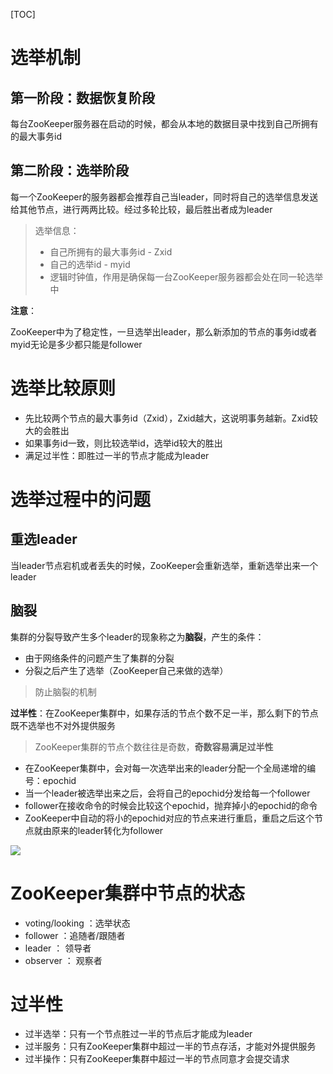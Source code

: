 [TOC]



# 选举机制

## 第一阶段：数据恢复阶段

每台ZooKeeper服务器在启动的时候，都会从本地的数据目录中找到自己所拥有的最大事务id

## 第二阶段：选举阶段

每一个ZooKeeper的服务器都会推荐自己当leader，同时将自己的选举信息发送给其他节点，进行两两比较。经过多轮比较，最后胜出者成为leader

> 选举信息：
>
> - 自己所拥有的最大事务id - Zxid
> - 自己的选举id - myid
> - 逻辑时钟值，作用是确保每一台ZooKeeper服务器都会处在同一轮选举中



**注意**：

ZooKeeper中为了稳定性，一旦选举出leader，那么新添加的节点的事务id或者myid无论是多少都只能是follower



# 选举比较原则

- 先比较两个节点的最大事务id（Zxid），Zxid越大，这说明事务越新。Zxid较大的会胜出
- 如果事务id一致，则比较选举id，选举id较大的胜出
- 满足过半性：即胜过一半的节点才能成为leader





# 选举过程中的问题

## 重选leader

当leader节点宕机或者丢失的时候，ZooKeeper会重新选举，重新选举出来一个leader

## 脑裂

集群的分裂导致产生多个leader的现象称之为**脑裂**，产生的条件：

- 由于网络条件的问题产生了集群的分裂
- 分裂之后产生了选举（ZooKeeper自己来做的选举）

> 防止脑裂的机制

**过半性**：在ZooKeeper集群中，如果存活的节点个数不足一半，那么剩下的节点既不选举也不对外提供服务

> ZooKeeper集群的节点个数往往是奇数，**奇数容易满足过半性**

- 在ZooKeeper集群中，会对每一次选举出来的leader分配一个全局递增的编号：epochid
- 当一个leader被选举出来之后，会将自己的epochid分发给每一个follower
- follower在接收命令的时候会比较这个epochid，抛弃掉小的epochid的命令
- ZooKeeper中自动的将小的epochid对应的节点来进行重启，重启之后这个节点就由原来的leader转化为follower



![](https://gitee.com/sxhDrk/images/raw/master/imgs/选举防止脑裂出现.png)





# ZooKeeper集群中节点的状态

- voting/looking ：选举状态
- follower ：追随者/跟随者
- leader ： 领导者
- observer ： 观察者





# 过半性

- 过半选举：只有一个节点胜过一半的节点后才能成为leader
- 过半服务：只有ZooKeeper集群中超过一半的节点存活，才能对外提供服务
- 过半操作：只有ZooKeeper集群中超过一半的节点同意才会提交请求



